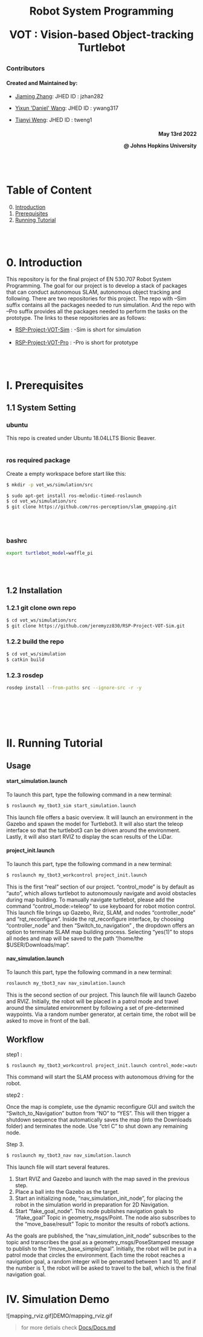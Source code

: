 <h1 align="center"><p>Robot System Programming</p><p>VOT : Vision-based Object-tracking Turtlebot</p></h1>

### Contributors

#### Created and Maintained by:  
 - [Jiaming Zhang](https://github.com/jeremyzz830): JHED ID : jzhan282  

 - [Yixun 'Daniel' Wang](https://github.com/DanielW1112): JHED ID : ywang317  

 - [Tianyi Weng](https://github.com/WengTianyi): JHED ID : tweng1  

<h4 align="right">
<p>May 13rd 2022</p>
<p>@ Johns Hopkins University</p> 
</h4>

<br></br>
# Table of Content
0. [Introduction](#0-Introduction)
1. [Prerequisites](#I-Prerequisites)
2. [Running Tutorial](#II-Running-Tutorial)


<br></br>
# 0. Introduction
This repository is for the final project of EN 530.707 Robot System Programming. The goal for our project is to develop a stack of packages that can conduct autonomous SLAM, autonomous object tracking and following. There are two repositories for this project. The repo with –Sim suffix contains all the packages needed to run simulation. And the repo with –Pro suffix provides all the packages needed to perform the tasks on the prototype. The links to these repositories are as follows:  
 - [RSP-Project-VOT-Sim](https://github.com/jeremyzz830/RSP-Project-VOT-Sim) : -Sim is short for simulation
<br></br>
 - [RSP-Project-VOT-Pro](https://github.com/jeremyzz830/RSP-Project-VOT-Pro) : -Pro is short for prototype
 


<br></br>
# I. Prerequisites

## 1.1 System Setting
### ubuntu
This repo is created under Ubuntu 18.04LLTS Bionic Beaver.
<br></br>
### ros required package

Create a empty workspace before start like this:
```bash
$ mkdir -p vot_ws/simulation/src
```
```bash
$ sudo apt-get install ros-melodic-timed-roslaunch
$ cd vot_ws/simulation/src
$ git clone https://github.com/ros-perception/slam_gmapping.git
```
<br></br>
### bashrc
```bash
export turtlebot_model=waffle_pi
```
<br></br>
## 1.2 Installation

### 1.2.1 git clone own repo
```bash
$ cd vot_ws/simulation/src
$ git clone https://github.com/jeremyzz830/RSP-Project-VOT-Sim.git
```

### 1.2.2 build the repo
```bash
$ cd vot_ws/simulation
$ catkin build 
```

### 1.2.3 rosdep
```bash
rosdep install --from-paths src --ignore-src -r -y
```

<br></br>
<br></br>
# II. Running Tutorial
## Usage
#### start_simulation.launch
To launch this part, type the following command in a new terminal:
```bash
$ roslaunch my_tbot3_sim start_simulation.launch 
```
This launch file offers a basic overview. It will launch an environment in the Gazebo and spawn the model for Turtlebot3. It will also start the teleop interface so that the turtlebot3 can be driven around the environment. Lastly, it will also start RVIZ to display the scan results of the LiDar.  

#### project_init.launch
To launch this part, type the following command in a new terminal:
```bash
$ roslaunch my_tbot3_workcontrol project_init.launch  
```
This is the first “real” section of our project. “control_mode” is by default as “auto”, which allows turtlebot to autonomously navigate and avoid obstacles during map building. To manually navigate turtlebot, please add the command “control_mode:=teleop” to use keyboard for robot motion control. This launch file brings up Gazebo, Rviz, SLAM, and nodes “controller_node” and “rqt_reconfigure”. Inside the rqt_reconfigure interface, by choosing “controller_node” and then “Switch_to_navigation” , the dropdown offers an option to terminate SLAM map building process. Selecting “yes(1)” to stops all nodes and map will be saved to the path “/home/the $USER/Downloads/map”. 

#### nav_simulation.launch
To launch this part, type the following command in a new terminal:
```bash
roslaunch my_tbot3_nav nav_simulation.launch 
```
This is the second section of our project. This launch file will launch Gazebo and RVIZ. Initially, the robot will be placed in a patrol mode and travel around the simulated environment by following a set of pre-determined waypoints. Via a random number generator, at certain time, the robot will be asked to move in front of the ball. 

## Workflow
step1 :
```bash
$ roslaunch my_tbot3_workcontrol project_init.launch control_mode:=auto
```
This command will start the SLAM process with autonomous driving for the robot.  

step2 :  

Once the map is complete, use the dynamic reconfigure GUI and switch the “Switch_to_Navigation” button from “NO” to “YES”. This will then trigger a shutdown sequence that automatically saves the map (into the Downloads folder) and terminates the node. Use “ctrl C” to shut down any remaining node.

Step 3.  
```bash
$ roslaunch my_tbot3_nav nav_simulation.launch 
```
This launch file will start several features.  
1. Start RVIZ and Gazebo and launch with the map saved in the previous step.  
2. Place a ball into the Gazebo as the target. 
3. Start an initializing node, “nav_simulation_init_node”, for placing the robot in the simulation world in preparation for 2D Navigation.  
4. Start “fake_goal_node”. This node publishes navigation goals to “/fake_goal” Topic in geometry_msgs/Point. The node also subscribes to the “move_base/result” Topic to monitor the results of robot’s actions.  

As the goals are published, the “nav_simulation_init_node” subscribes to the topic and transcribes the goal as a geometry_msgs/PoseStamped message to publish to the “/move_base_simple/goal”. Initially, the robot will be put in a patrol mode that circles the environment. Each time the robot reaches a navigation goal, a random integer will be generated between 1 and 10, and if the number is 1, the robot will be asked to travel to the ball, which is the final navigation goal.  

# IV. Simulation Demo

![mapping_rviz.gif]DEMO/mapping_rviz.gif

> for more detials check [Docs/Docs.md](Docs/Docs.md)

